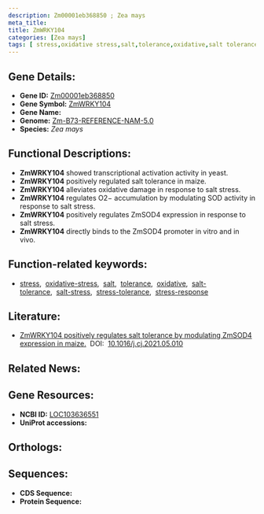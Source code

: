 ```yaml
---
description: Zm00001eb368850 ; Zea mays
meta_title:
title: ZmWRKY104
categories: [Zea mays]
tags: [ stress,oxidative stress,salt,tolerance,oxidative,salt tolerance,salt stress,stress tolerance,stress response ]
---
```


## Gene Details:
- **Gene ID:** [Zm00001eb368850]()
- **Gene Symbol:** <u>ZmWRKY104</u>
- **Gene Name:** 
- **Genome:** [Zm-B73-REFERENCE-NAM-5.0](https://www.maizegdb.org/)
- **Species:** *Zea mays*

## Functional Descriptions:
   - **ZmWRKY104** showed transcriptional activation activity in yeast.
   - **ZmWRKY104** positively regulated salt tolerance in maize.
   - **ZmWRKY104** alleviates oxidative damage in response to salt stress.
   - **ZmWRKY104** regulates O2− accumulation by modulating SOD activity in response to salt stress.
   - **ZmWRKY104** positively regulates ZmSOD4 expression in response to salt stress.
   - **ZmWRKY104** directly binds to the ZmSOD4 promoter in vitro and in vivo.

## Function-related keywords:
   - [stress](/tags/stress/),&nbsp;&nbsp;[oxidative-stress](/tags/oxidative-stress/),&nbsp;&nbsp;[salt](/tags/salt/),&nbsp;&nbsp;[tolerance](/tags/tolerance/),&nbsp;&nbsp;[oxidative](/tags/oxidative/),&nbsp;&nbsp;[salt-tolerance](/tags/salt-tolerance/),&nbsp;&nbsp;[salt-stress](/tags/salt-stress/),&nbsp;&nbsp;[stress-tolerance](/tags/stress-tolerance/),&nbsp;&nbsp;[stress-response](/tags/stress-response/)

## Literature:
   - [ZmWRKY104 positively regulates salt tolerance by modulating ZmSOD4 expression in maize.](https://www.doi.org/10.1016/j.cj.2021.05.010)&nbsp;&nbsp;DOI:&nbsp;&nbsp;[10.1016/j.cj.2021.05.010](https://www.doi.org/10.1016/j.cj.2021.05.010)

## Related News:

## Gene Resources:
- **NCBI ID:**  [LOC103636551](https://www.ncbi.nlm.nih.gov/search/all/?term=LOC103636551)
- **UniProt accessions:**  [](https://www.uniprot.org/uniprotkb//entry)

## Orthologs:

## Sequences:
- **CDS Sequence:**
- **Protein Sequence:**
